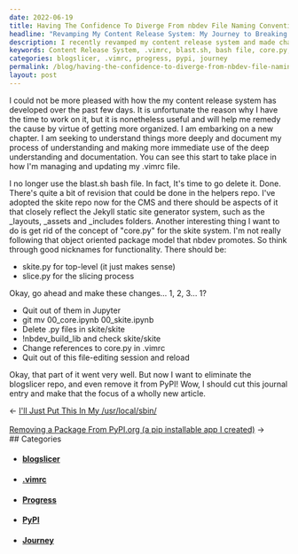```yaml
---
date: 2022-06-19
title: Having The Confidence To Diverge From nbdev File Naming Convention
headline: "Revamping My Content Release System: My Journey to Breaking From nbdev File Naming Conventions"
description: I recently revamped my content release system and made changes to my .vimrc file, including replacing the blast.sh bash file with a new core.py file renamed to skite.py. Additionally, I deleted the blogslicer repo and removed it from PyPI. I'm pleased with my progress and will be writing a new article about it - come read all about my journey!
keywords: Content Release System, .vimrc, blast.sh, bash file, core.py, skite.py, blogslicer, repo, PyPI, article, journey, progress, revising
categories: blogslicer, .vimrc, progress, pypi, journey
permalink: /blog/having-the-confidence-to-diverge-from-nbdev-file-naming-convention/
layout: post
---
```



I could not be more pleased with how the my content release system has
developed over the past few days. It is unfortunate the reason why I have the
time to work on it, but it is nonetheless useful and will help me remedy the
cause by virtue of getting more organized. I am embarking on a new chapter. I
am seeking to understand things more deeply and document my process of
understanding and making more immediate use of the deep understanding and
documentation. You can see this start to take place in how I'm managing and
updating my .vimrc file.

I no longer use the blast.sh bash file. In fact, It's time to go delete it.
Done. There's quite a bit of revision that could be done in the helpers repo.
I've adopted the skite repo now for the CMS and there should be aspects of it
that closely reflect the Jekyll static site generator system, such as the
\_layouts, \_assets and \_includes folders. Another interesting thing I want to
do is get rid of the concept of "core.py" for the skite system. I'm not really
following that object oriented package model that nbdev promotes. So think
through good nicknames for functionality. There should be:

- skite.py for top-level (it just makes sense)
- slice.py for the slicing process

Okay, go ahead and make these changes... 1, 2, 3... 1?

- Quit out of them in Jupyter
- git mv 00_core.ipynb 00_skite.ipynb
- Delete .py files in skite/skite
- !nbdev_build_lib and check skite/skite
- Change references to core.py in .vimrc
- Quit out of this file-editing session and reload

Okay, that part of it went very well. But now I want to eliminate the
blogslicer repo, and even remove it from PyPI! Wow, I should cut this journal
entry and make that the focus of a wholly new article.


<div class="arrow-links"><div class="post-nav-prev"><span class="arrow">&larr;&nbsp;</span><a href="/blog/i-ll-just-put-this-in-my-usr-local-sbin/">I'll Just Put This In My /usr/local/sbin/</a></div> &nbsp; <div class="post-nav-next"><a href="/blog/removing-a-package-from-pypi-org-a-pip-installable-app-i-created/">Removing a Package From PyPI.org (a pip installable app I created)</a><span class="arrow">&nbsp;&rarr;</span></div></div>
## Categories

<ul>
<li><h4><a href='/blogslicer/'>blogslicer</a></h4></li>
<li><h4><a href='/vimrc/'>.vimrc</a></h4></li>
<li><h4><a href='/progress/'>Progress</a></h4></li>
<li><h4><a href='/pypi/'>PyPI</a></h4></li>
<li><h4><a href='/journey/'>Journey</a></h4></li></ul>